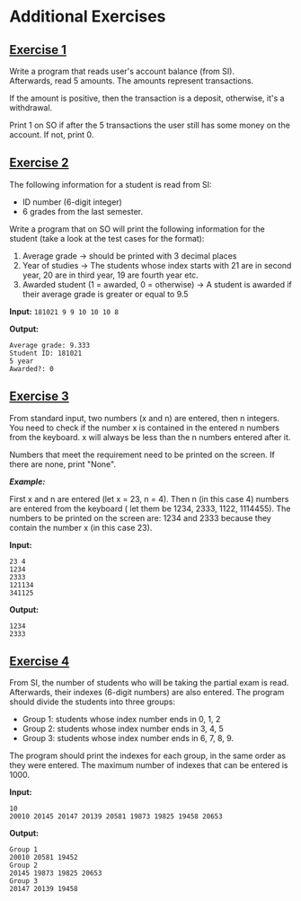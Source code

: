 # Additional Exercises

## [Exercise 1](ex1.c)

Write a program that reads user's account balance (from SI).\
Afterwards, read 5 amounts. The amounts represent transactions.

If the amount is positive, then the transaction is a deposit, otherwise, it's a withdrawal.

Print 1 on SO if after the 5 transactions the user still has some money on the account. If not, print 0.

## [Exercise 2](ex2.c)

The following information for a student is read from SI:

- ID number (6-digit integer)
- 6 grades from the last semester.

Write a program that on SO will print the following information for the student (take a look at the test cases for the
format):

1. Average grade -> should be printed with 3 decimal places
2. Year of studies -> The students whose index starts with 21 are in second year, 20 are in third year, 19 are fourth
   year etc.
3. Awarded student (1 = awarded, 0 = otherwise) -> A student is awarded if their average grade is greater or equal to
   9.5

**Input:**
```181021 9 9 10 10 10 8```

**Output:**

```
Average grade: 9.333
Student ID: 181021
5 year
Awarded?: 0
```

## [Exercise 3](ex3.c)

From standard input, two numbers (x and n) are entered, then n integers. You need to check if the number x is contained
in the entered n numbers from the keyboard. x will always be less than the n numbers entered after it.

Numbers that meet the requirement need to be printed on the screen. If there are none, print "None".

**_Example:_**

First x and n are entered (let x = 23, n = 4). Then n (in this case 4) numbers are entered from the keyboard (
let them be 1234, 2333, 1122, 1114455). The numbers to be printed on the screen are: 1234 and 2333 because they contain
the number x (in this case 23).

**Input:**

```
23 4
1234
2333
121134
341125
```

**Output:**

```
1234
2333
```

## [Exercise 4](ex4.c)

From SI, the number of students who will be taking the partial exam is read.
Afterwards, their indexes (6-digit numbers) are also entered. The program should divide the students into three groups:

- Group 1: students whose index number ends in 0, 1, 2
- Group 2: students whose index number ends in 3, 4, 5
- Group 3: students whose index number ends in 6, 7, 8, 9.

The program should print the indexes for each group, in the same order as they were entered.
The maximum number of indexes that can be entered is 1000.

**Input:**

```
10
20010 20145 20147 20139 20581 19873 19825 19458 20653
```

**Output:**

```
Group 1
20010 20581 19452
Group 2
20145 19873 19825 20653
Group 3
20147 20139 19458
```
